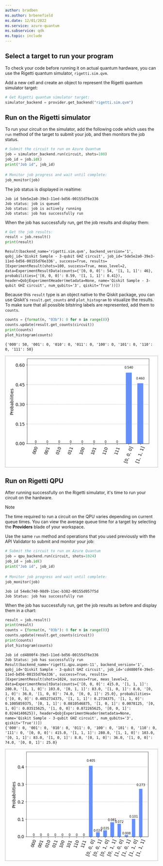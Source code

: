 ```yaml
---
author: bradben
ms.author: brbenefield
ms.date: 12/01/2022
ms.service: azure-quantum
ms.subservice: qdk
ms.topic: include
---
```


## Select a target to run your program

To check your code before running it on actual quantum hardware, you can use the Rigetti quantum simulator, `rigetti.sim.qvm`.

Add a new cell and create an object to represent the Rigetti quantum simulator target:

```python
# Get Rigetti quantum simulator target:
simulator_backend = provider.get_backend("rigetti.sim.qvm")
```

## Run on the Rigetti simulator 

To run your circuit on the simulator, add the following code which uses the `run` method of the target to submit your job, and then monitors the job status. 

```python
# Submit the circuit to run on Azure Quantum
job = simulator_backend.run(circuit, shots=100)
job_id = job.id()
print("Job id", job_id)

# Monitor job progress and wait until complete:
job_monitor(job)
```

The job status is displayed in realtime:

```output
Job id 5de5e2a0-39e3-11ed-bd56-00155d76e336
Job status: job is queued
Job status: job is actively running
Job status: job has successfully run
```

When the job has successfully run, get the job results and display them:

```python
# Get the job results:
result = job.result()
print(result)
```

```output
Result(backend_name='rigetti.sim.qvm', backend_version='1', qobj_id='Qiskit Sample - 3-qubit GHZ circuit', job_id='5de5e2a0-39e3-11ed-bd56-00155d76e336', success=True, results=[ExperimentResult(shots=100, success=True, meas_level=2, data=ExperimentResultData(counts={'[0, 0, 0]': 54, '[1, 1, 1]': 46}, probabilities={'[0, 0, 0]': 0.59, '[1, 1, 1]': 0.41}), header=QobjExperimentHeader(metadata=None, name='Qiskit Sample - 3-qubit GHZ circuit', num_qubits='3', qiskit='True'))])
```

Because this `result` type is an object native to the Qiskit package, you can use
Qiskit\'s `result.get_counts` and `plot_histogram` to visualize the
results. To make sure that all possible bitstring labels are represented,
add them to `counts`.

```python
counts = {format(n, "03b"): 0 for n in range(8)}
counts.update(result.get_counts(circuit))
print(counts)
plot_histogram(counts)
```

```output
{'000': 50, '001': 0, '010': 0, '011': 0, '100': 0, '101': 0, '110': 0, '111': 50}
```

![Qiskit circuit result on Rigetti Simulator](../media/azure-quantum-qiskit-rigetti-result-1.png)

<!---
## Estimate job cost

Before running a job on actual quantum hardware, or a [quantum processing unit](xref:microsoft.quantum.target-profiles) (QPU), you can estimate how much it will cost to run. 

First, get the list of available providers again:

```python
print("This workspace's targets:")
for backend in provider.backends():
    print("- " + backend.name())
```

```output
This workspace's targets:
- ionq.qpu
- ionq.simulator
- quantinuum.hqs-lt-s1
- quantinuum.hqs-lt-s1-apival
- quantinuum.hqs-lt-s2
- quantinuum.hqs-lt-s2-apival
- quantinuum.hqs-lt-s1-sim
- quantinuum.hqs-lt-s2-sim
- rigetti.sim.qvm
- rigetti.qpu.aspen-11
- rigetti.qpu.aspen-m-2
```

Next, create an object to represent the [Rigetti quantum computer](xref:microsoft.quantum.providers.rigetti#quantum-computers):

```python
qpu_backend = provider.get_backend("rigetti.qpu.aspen-11")
```

To estimate the cost of running a job on the QPU, add and run a new cell using the `estimate_cost` method of the target:

```python
cost = qpu_backend.estimate_cost(circuit, shots=100)

print(f"Estimated cost: {cost.estimated_total}")
```

This displays the estimated cost in USD.

For the most current pricing details, see [Rigetti Pricing](xref:microsoft.quantum.providers-pricing#rigetti), or find your workspace and view pricing options in the **Providers** blade of your workspace.

--->

## Run on Rigetti QPU

After running successfully on the Rigetti simulator, it's time to run your circuit on the hardware. 

> [!NOTE] 
> The time required to run a circuit on the QPU varies depending on current queue times. You can view the average queue time for a target by selecting the **Providers** blade of your workspace.

Use the same `run` method and operations that you used previously with the API Validator to submit and monitor your job:

```python
# Submit the circuit to run on Azure Quantum
job = qpu_backend.run(circuit, shots=1024)
job_id = job.id()
print("Job id", job_id)

# Monitor job progress and wait until complete:
job_monitor(job)
```

```output
Job id 54e8c740-98d9-11ec-b382-00155d957f5d
Job Status: job has successfully run
```

When the job has successfully run, get the job results as before and display them in a chart:

```python
result = job.result()
print(result)
counts = {format(n, "03b"): 0 for n in range(8)}
counts.update(result.get_counts(circuit))
print(counts)
plot_histogram(counts)
```

```output
Job id cd4800f4-39e5-11ed-bd56-00155d76e336
Job Status: job has successfully run
Result(backend_name='rigetti.qpu.aspen-11', backend_version='1', qobj_id='Qiskit Sample - 3-qubit GHZ circuit', job_id='cd4800f4-39e5-11ed-bd56-00155d76e336', success=True, results=[ExperimentResult(shots=1024, success=True, meas_level=2, data=ExperimentResultData(counts={'[0, 0, 0]': 415.0, '[1, 1, 1]': 280.0, '[1, 1, 0]': 103.0, '[0, 1, 1]': 83.0, '[1, 0, 1]': 8.0, '[0, 1, 0]': 36.0, '[1, 0, 0]': 74.0, '[0, 0, 1]': 25.0}, probabilities={'[0, 0, 0]': 0.4052734375, '[1, 1, 1]': 0.2734375, '[1, 1, 0]': 0.1005859375, '[0, 1, 1]': 0.0810546875, '[1, 0, 1]': 0.0078125, '[0, 1, 0]': 0.03515625, '[1, 0, 0]': 0.072265625, '[0, 0, 1]': 0.0244140625}), header=QobjExperimentHeader(metadata=None, name='Qiskit Sample - 3-qubit GHZ circuit', num_qubits='3', qiskit='True'))])
{'000': 0, '001': 0, '010': 0, '011': 0, '100': 0, '101': 0, '110': 0, '111': 0, '[0, 0, 0]': 415.0, '[1, 1, 1]': 280.0, '[1, 1, 0]': 103.0, '[0, 1, 1]': 83.0, '[1, 0, 1]': 8.0, '[0, 1, 0]': 36.0, '[1, 0, 0]': 74.0, '[0, 0, 1]': 25.0}
```

![Qiskit circuit result on Rigetti QPU](../media/azure-quantum-qiskit-rigetti-result-2.png)

